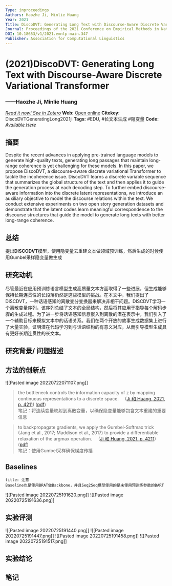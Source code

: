 ```yaml
---
Type: inproceedings
Authors: Haozhe Ji, Minlie Huang
Year: 2021
Title: DiscoDVT: Generating Long Text with Discourse-Aware Discrete Variational Transformer
Journal: Proceedings of the 2021 Conference on Empirical Methods in Natural Language Processing
DOI: 10.18653/v1/2021.emnlp-main.347
Publisher: Association for Computational Linguistics
---
```


#  (2021)DiscoDVT: Generating Long Text with Discourse-Aware Discrete Variational Transformer
###                  ——Haozhe Ji, Minlie Huang
[*Read it now! See in Zotero*](zotero://select/items/@DiscoDVTGeneratingLong2021ji)
**Web:** [Open online](https://aclanthology.org/2021.emnlp-main.347)
**Citekey:** DiscoDVTGeneratingLong2021ji
**Tags:** #EDU, #长文本生成 #隐变量
**Code:** [*Available Here*](https://github.com/cdjhz/DiscoDVT)

## 摘要
Despite the recent advances in applying pre-trained language models to generate high-quality texts, generating long passages that maintain long-range coherence is yet challenging for these models. In this paper, we propose DiscoDVT, a discourse-aware discrete variational Transformer to tackle the incoherence issue. DiscoDVT learns a discrete variable sequence that summarizes the global structure of the text and then applies it to guide the generation process at each decoding step. To further embed discourse-aware information into the discrete latent representations, we introduce an auxiliary objective to model the discourse relations within the text. We conduct extensive experiments on two open story generation datasets and demonstrate that the latent codes learn meaningful correspondence to the discourse structures that guide the model to generate long texts with better long-range coherence.

## 总结
提出**DISCODVT**模型，使用隐变量去重建文本做领域预训练，然后生成的时候使用Gumbel采样隐变量做生成
  
## 研究动机
尽管最近在应用预训练语言模型生成高质量文本方面取得了一些进展，但生成能够保持长期连贯性的长段落仍然是这些模型的挑战。在本文中，我们提出了DISCDVT，一种话语感知的离散变分变换器来解决非相干问题。DISCDVT学习一个离散变量序列，该序列总结了文本的全局结构，然后将其应用于指导每个解码步骤的生成过程。为了进一步将话语感知信息嵌入到离散的潜在表示中，我们引入了一个辅助目标来模拟文本中的话语关系。我们在两个开放的故事生成数据集上进行了大量实验，证明潜在代码学习到与话语结构的有意义对应，从而引导模型生成具有更好长期连贯性的长文本。

## 研究背景/ 问题描述


## 方法的创新点
![[Pasted image 20220722071107.png]]

> the bottleneck controls the information capacity of z by mapping continuous representations to a discrete space.     ([Ji 和 Huang, 2021, p. 4211](zotero://select/library/items/WUI7BB5X)) ([pdf](zotero://open-pdf/library/items/S9ZV5XMY?page=4&annotation=VB29QXF4))  
> 笔记：将连续变量映射到离散变量，以确保隐变量能够包含文本重建的重要信息

> to backpropagate gradients, we apply the Gumbel-Softmax trick (Jang et al., 2017; Maddison et al., 2017) to provide a differentiable relaxation of the argmax operation.     ([Ji 和 Huang, 2021, p. 4211](zotero://select/library/items/WUI7BB5X)) ([pdf](zotero://open-pdf/library/items/S9ZV5XMY?page=4&annotation=HHZZDHSG))  
> 笔记：使用Gumbel采样确保梯度传播


## Baselines
```ad-note
title: 注意
Baseline也是使用BRAT做Backbone，并且Seq2Seq模型使用的是未使用预训练参数的BART

```

![[Pasted image 20220725191620.png]]
![[Pasted image 20220725191636.png]]
## 实验评测
![[Pasted image 20220725191440.png]]
![[Pasted image 20220725191447.png]]
![[Pasted image 20220725191458.png]]
![[Pasted image 20220725191517.png]]
## 实验结论


## 笔记
